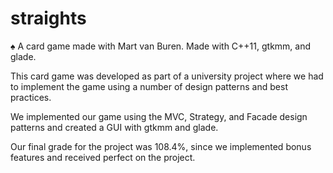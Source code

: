 # straights
:spades: A card game made with Mart van Buren. Made with C++11, gtkmm, and glade.

This card game was developed as part of a university project where we had to implement the game using a number of design patterns and best practices.

We implemented our game using the MVC, Strategy, and Facade design patterns and created a GUI with gtkmm and glade.

Our final grade for the project was 108.4%, since we implemented bonus features and received perfect on the project.
